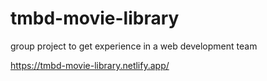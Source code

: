 # tmbd-movie-library
group project to get experience in a web development team


https://tmbd-movie-library.netlify.app/